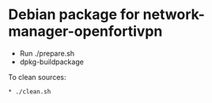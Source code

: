# Debian package for network-manager-openfortivpn


 * Run ./prepare.sh
 * dpkg-buildpackage


To clean sources:

    * ./clean.sh
